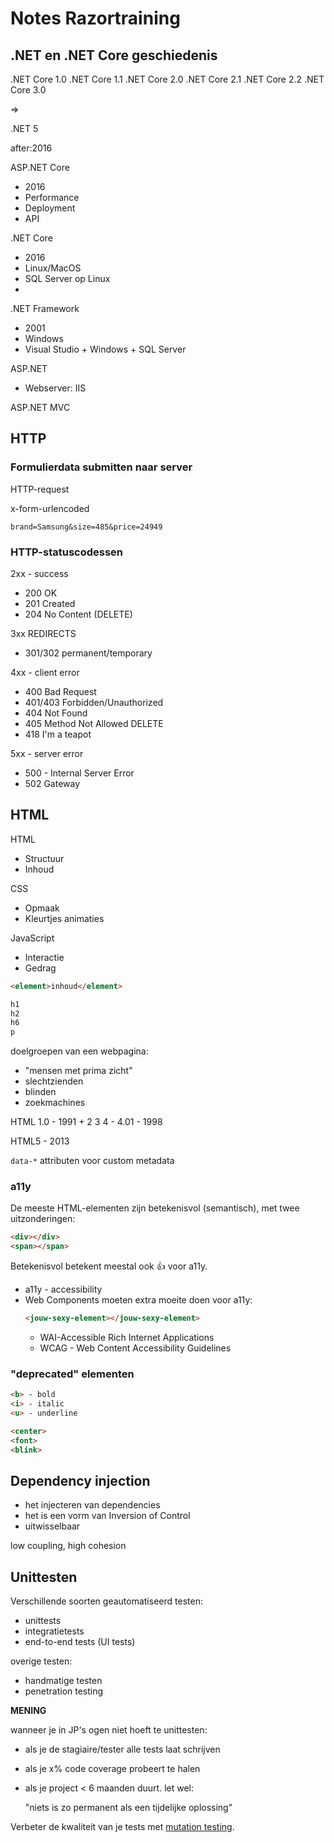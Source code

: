 # Notes Razortraining

## .NET en .NET Core geschiedenis

.NET Core 1.0
.NET Core 1.1
.NET Core 2.0
.NET Core 2.1
.NET Core 2.2
.NET Core 3.0

=>

.NET 5

after:2016

ASP.NET Core
- 2016
- Performance
- Deployment
- API

.NET Core
- 2016
- Linux/MacOS
- SQL Server op Linux
- 


.NET Framework
- 2001
- Windows
- Visual Studio + Windows + SQL Server

ASP.NET
- Webserver: IIS

ASP.NET MVC

## HTTP

### Formulierdata submitten naar server

HTTP-request

x-form-urlencoded

`brand=Samsung&size=485&price=24949`

### HTTP-statuscodessen

2xx - success
- 200 OK
- 201 Created
- 204 No Content  (DELETE)

3xx  REDIRECTS
- 301/302  permanent/temporary

4xx -  client error
- 400 Bad Request
- 401/403 Forbidden/Unauthorized
- 404 Not Found
- 405 Method Not Allowed  DELETE
- 418 I'm a teapot

5xx - server error
- 500 - Internal Server Error
- 502 Gateway

## HTML

HTML
- Structuur
- Inhoud

CSS
- Opmaak
- Kleurtjes animaties

JavaScript
- Interactie
- Gedrag

```html
<element>inhoud</element>
```

```html
h1
h2
h6
p
```

doelgroepen van een webpagina:

- "mensen met prima zicht"
- slechtzienden
- blinden
- zoekmachines



HTML 1.0 - 1991
     +
     2
     3
     4
     - 4.01 - 1998

HTML5 - 2013

`data-*` attributen voor custom metadata

### a11y

De meeste HTML-elementen zijn betekenisvol (semantisch), met twee uitzonderingen:

```html
<div></div>
<span></span>
```

Betekenisvol betekent meestal ook 👍 voor a11y.

* a11y - accessibility
* Web Components moeten extra moeite doen voor a11y:
	```html
	<jouw-sexy-element></jouw-sexy-element>
	```
  - WAI-Accessible Rich Internet Applications
  - WCAG - Web Content Accessibility Guidelines


### "deprecated" elementen

```html
<b> - bold
<i> - italic
<u> - underline

<center>
<font>
<blink>
```

## Dependency injection

- het injecteren van dependencies
- het is een vorm van Inversion of Control
- uitwisselbaar

low coupling, high cohesion




## Unittesten

Verschillende soorten geautomatiseerd testen:

- unittests
- integratietests
- end-to-end tests (UI tests)

overige testen:
- handmatige testen
- penetration testing


**MENING**

wanneer je in JP's ogen niet hoeft te unittesten:

- als je de stagiaire/tester alle tests laat schrijven
- als je x% code coverage probeert te halen
- als je project < 6 maanden duurt. let wel:

    "niets is zo permanent als een tijdelijke oplossing"

Verbeter de kwaliteit van je tests met [mutation testing](https://stryker-mutator.io/).





